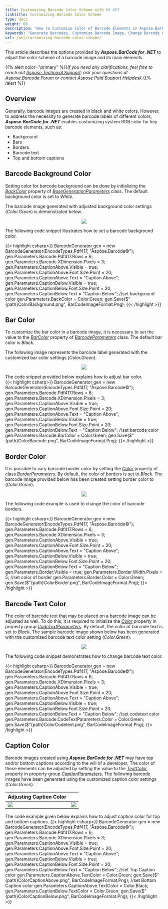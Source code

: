 ```yaml
---
title: Customizing Barcode Color Scheme with C# API
linktitle: Customizing Barcode Color Scheme
type: docs
weight: 60
description: "How to Customize Color of Barcode Elements in Aspose.BarCode for .NET"
keywords: "Generate Barcodes, Customize Barcode Image, Change Barcode Color, Set Barcode Color, Generate Colored Barcodes, Barcode Color in Aspose.BarCode for .NET, Work with Barcode Image in Aspose.BarCode for .NET, Generate Barcodes in Aspose.BarCode"
url: /net/customizing-barcode-color-scheme/
---
```

This article describes the options provided by ***Aspose.BarCode for .NET*** to adjust the color scheme of a barcode image and its main elements.

{{% alert color="primary" %}}*If you need any clarifications, feel free to reach out [Aspose Technical Support](/barcode/net/technical-support/): ask your questions at [Aspose.Barcode Forum](https://forum.aspose.com/c/barcode/13) or contact [Aspose Paid Support Helpdesk](https://helpdesk.aspose.com/).*{{% /alert %}}

## **Overview**
Generally, barcode images are created in black and white colors. However, to address the necessity to generate barcode labels of different colors, ***Aspose.BarCode for .NET*** enables customizing system RGB color for key barcode elements, such as:
- Background
- Bars
- Borders
- Barcode text
- Top and bottom captions

## **Barcode Background Color**
Setting color for barcode background can be done by initializing the [*BackColor*](https://apireference.aspose.com/barcode/net/aspose.barcode.generation/basegenerationparameters/properties/backcolor) property of [*BaseGenerationParameters*](https://apireference.aspose.com/barcode/net/aspose.barcode.generation/basegenerationparameters) class. The default background color is set to *White*.  
  
The barcode image generated with adjusted background color settings (*Color.Green*) is demonstrated below.
   
<p align="center"><image src="colorbackground.png"></p>

The following code snippet illustrates how to set a barcode background color.
    
{{< highlight csharp>}}
BarcodeGenerator gen = new BarcodeGenerator(EncodeTypes.Pdf417, "Åspóse.Barcóde©");
gen.Parameters.Barcode.Pdf417.Rows = 6;
gen.Parameters.Barcode.XDimension.Pixels = 3;
gen.Parameters.CaptionAbove.Visible = true;
gen.Parameters.CaptionAbove.Font.Size.Point = 20;
gen.Parameters.CaptionAbove.Text = "Caption Above";
gen.Parameters.CaptionBelow.Visible = true;
gen.Parameters.CaptionBelow.Font.Size.Point = 20;
gen.Parameters.CaptionBelow.Text = "Caption Below";
//set background color
gen.Parameters.BackColor = Color.Green;
gen.Save($"{path}ColorBackground.png", BarCodeImageFormat.Png);
{{< /highlight >}} 
  
## **Bar Color**
To customize the bar color in a barcode image, it is necessary to set the value to the [*BarColor*](https://apireference.aspose.com/barcode/net/aspose.barcode.generation/barcodeparameters/properties/barcolor) property of [*BarcodeParameters*](https://apireference.aspose.com/barcode/net/aspose.barcode.generation/barcodeparameters) class. The default bar color is *Black*.  
  
The following image represents the barcode label generated with the customized bar color settings (*Color.Green*).
  
<p align="center"><image src="colorbarcode.png"></p>
  
The code snippet provided below explains how to adjust bar color.  
{{< highlight csharp>}}
BarcodeGenerator gen = new BarcodeGenerator(EncodeTypes.Pdf417, "Åspóse.Barcóde©");
gen.Parameters.Barcode.Pdf417.Rows = 6;
gen.Parameters.Barcode.XDimension.Pixels = 3;
gen.Parameters.CaptionAbove.Visible = true;
gen.Parameters.CaptionAbove.Font.Size.Point = 20;
gen.Parameters.CaptionAbove.Text = "Caption Above";
gen.Parameters.CaptionBelow.Visible = true;
gen.Parameters.CaptionBelow.Font.Size.Point = 20;
gen.Parameters.CaptionBelow.Text = "Caption Below";
//set barcode color
gen.Parameters.Barcode.BarColor = Color.Green;
gen.Save($"{path}ColorBarcode.png", BarCodeImageFormat.Png);
{{< /highlight >}} 

## **Border Color**
It is possible to vary barcode border color by setting the [*Color*](https://apireference.aspose.com/barcode/net/aspose.barcode.generation/borderparameters/properties/color) property of class [*BorderParameters*](https://apireference.aspose.com/barcode/net/aspose.barcode.generation/borderparameters). By default, the color of borders is set to *Black*. The barcode image provided below has been created setting border color to (*Color.Green*).
  
<p align="center"><image src="colorborder.png"></p>
  
The following code example is used to change the color of barcode borders.  

{{< highlight csharp>}}
BarcodeGenerator gen = new BarcodeGenerator(EncodeTypes.Pdf417, "Åspóse.Barcóde©");
gen.Parameters.Barcode.Pdf417.Rows = 6;
gen.Parameters.Barcode.XDimension.Pixels = 3;
gen.Parameters.CaptionAbove.Visible = true;
gen.Parameters.CaptionAbove.Font.Size.Point = 20;
gen.Parameters.CaptionAbove.Text = "Caption Above";
gen.Parameters.CaptionBelow.Visible = true;
gen.Parameters.CaptionBelow.Font.Size.Point = 20;
gen.Parameters.CaptionBelow.Text = "Caption Below";
gen.Parameters.Border.Visible = true;
gen.Parameters.Border.Width.Pixels = 5;
//set color of border
gen.Parameters.Border.Color = Color.Green;
gen.Save($"{path}ColorBorder.png", BarCodeImageFormat.Png);
{{< /highlight >}} 

## **Barcode Text Color**
The color of barcode text that may be placed on a barcode image can be adjusted as well. To do this, it is required to initialize the [*Color*](https://apireference.aspose.com/barcode/net/aspose.barcode.generation/codetextparameters/properties/color) property in property group [*CodeTextParameters*](https://apireference.aspose.com/barcode/net/aspose.barcode.generation/barcodeparameters/properties/codetextparameters). By default, the color of barcode text is set to *Black*. The sample barcode image shown below has been generated with the customized barcode text color setting (*Color.Green*).
  
<p align="center"><image src="colorcodetext.png"></p>
  
The following code snippet demonstrates how to change barcode text color.
  
{{< highlight csharp>}}
BarcodeGenerator gen = new BarcodeGenerator(EncodeTypes.Pdf417, "Åspóse.Barcóde©");
gen.Parameters.Barcode.Pdf417.Rows = 6;
gen.Parameters.Barcode.XDimension.Pixels = 3;
gen.Parameters.CaptionAbove.Visible = true;
gen.Parameters.CaptionAbove.Font.Size.Point = 20;
gen.Parameters.CaptionAbove.Text = "Caption Above";
gen.Parameters.CaptionBelow.Visible = true;
gen.Parameters.CaptionBelow.Font.Size.Point = 20;
gen.Parameters.CaptionBelow.Text = "Caption Below";
//set codetext color
gen.Parameters.Barcode.CodeTextParameters.Color = Color.Green;
gen.Save($"{path}ColorCodetext.png", BarCodeImageFormat.Png);
{{< /highlight >}}

## **Caption Color**
Barcode images created using ***Aspose.BarCode for .NET*** may have top and/or bottom captions according to the will of a developer. The color of these elements can be adjusted by setting the value to the [*TextColor*](https://apireference.aspose.com/barcode/net/aspose.barcode.generation/captionparameters/properties/textcolor) property in property group [*CaptionParameters*](https://apireference.aspose.com/barcode/net/aspose.barcode.generation/captionparameters). The following barcode images have been generated using the customized caption color settings (*Color.Green*).
  
|Adjusting Caption Color|   |
|:--| :-: |
|<image src="colorcaptionabove.png">|<image src="colorcaptionbelow.png">|
  
The code example given below explains how to adjust caption color for top and bottom captions.
{{< highlight csharp>}}
BarcodeGenerator gen = new BarcodeGenerator(EncodeTypes.Pdf417, "Åspóse.Barcóde©");
gen.Parameters.Barcode.Pdf417.Rows = 6;
gen.Parameters.Barcode.XDimension.Pixels = 3;
gen.Parameters.CaptionAbove.Visible = true;
gen.Parameters.CaptionAbove.Font.Size.Point = 20;
gen.Parameters.CaptionAbove.Text = "Caption Above";
gen.Parameters.CaptionBelow.Visible = true;
gen.Parameters.CaptionBelow.Font.Size.Point = 20;
gen.Parameters.CaptionBelow.Text = "Caption Below";
//set Top Caption color
gen.Parameters.CaptionAbove.TextColor = Color.Green;
gen.Save($"{path}ColorCaptionAbove.png", BarCodeImageFormat.Png);
//set Bottom Caption color
gen.Parameters.CaptionAbove.TextColor = Color.Black;
gen.Parameters.CaptionBelow.TextColor = Color.Green;
gen.Save($"{path}ColorCaptionBelow.png", BarCodeImageFormat.Png);
{{< /highlight >}} 
